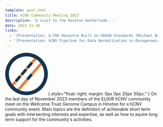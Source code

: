 ```yaml
---
template: post.html
title: hCNV Community Meeting 2023
description: 'A visit to the Hinxton motherlode...'
date: 2023-11-30
links:
  - '[Presentation: A CNV Resource Built on GA4GH Standards (Michael Baudis)](/pdf/2023-11-30___Michael-Baudis__Progenetix-and-Beacon__ELIXIR-hCNV.pdf)'
  - '[Presentation: hCNV Pipeline for Data Normalization in Oncogenomics (Hangjia Zhao)](/pdf/2023-11-30___Hangjia-Zhao__hCNV-pipeline__ELIXIR-hCNV.pdf)'
---
```


![biohackathon logo image](/img/hCNV-logo-142x142.png){ style="float: right; margin: 0px 0px 20px 30px;" }
On the last day of November 2023 members of the ELIXIR hCNV community meet on the 
Wellcome Trust Genome Campus in Hinxton for a hCNV community event. Main topics
are the definition of achievable short term goals with intersecting interests and
expertise, as well as how to aquire long term support for the community's activities.

<!--more-->
